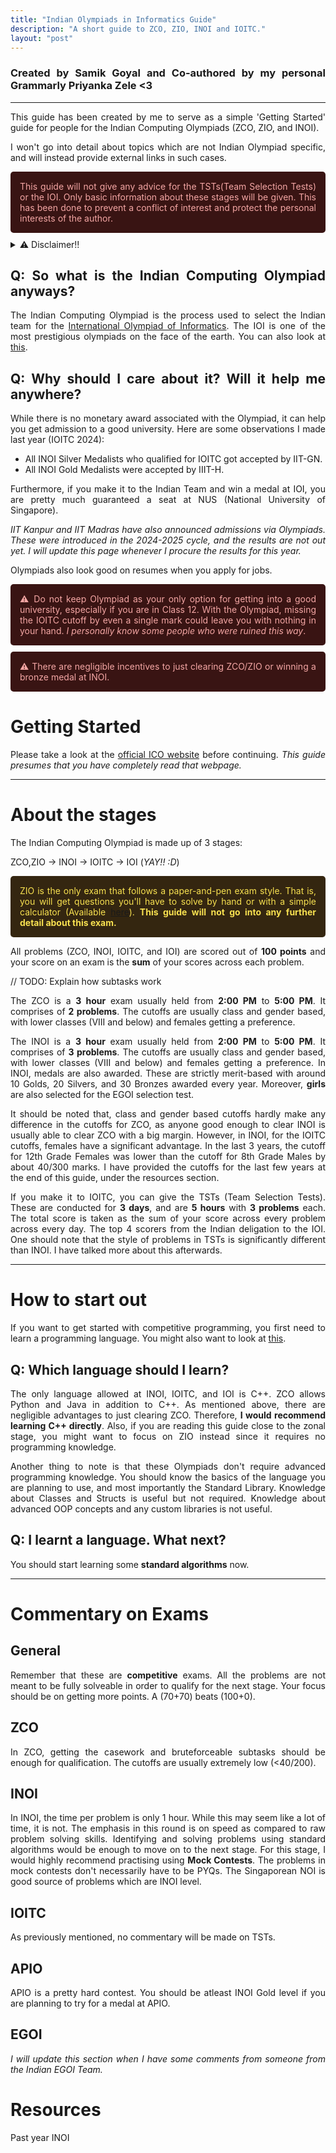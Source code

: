 ```yaml
---
title: "Indian Olympiads in Informatics Guide"
description: "A short guide to ZCO, ZIO, INOI and IOITC."
layout: "post"
---
```

<style>
body{
    text-align: justify;
}
.block{
    padding: 15px;
    margin-bottom: 10px;
    border-radius: 5px;
}
.warning{
    background-color: #342610;
    color: #f8e150;
}
.danger{
    background-color: #391413;
    color: #f4a6a4;
}
</style>
### Created by Samik Goyal and Co-authored by my personal Grammarly Priyanka Zele <3

---

This guide has been created by me to serve as a simple 'Getting Started' guide for people for the Indian Computing Olympiads (ZCO, ZIO, and INOI).

I won't go into detail about topics which are not Indian Olympiad specific, and will instead provide external links in such cases.

<div class="block danger">
    This guide will not give any advice for the TSTs(Team Selection Tests) or the IOI. Only basic information about these stages will be given. This has been done to prevent a conflict of interest and protect the personal interests of the author.
</div>

<details>
    <summary>⚠️ Disclaimer!!</summary>
    This guide helps those who help themselves. It has not been made with the intention of spoonfeeding you everything.
</details>

## Q: So what is the Indian Computing Olympiad anyways?

The Indian Computing Olympiad is the process used to select the Indian team for the [International Olympiad of Informatics](https://ioinformatics.org/). The IOI is one of the most prestigious olympiads on the face of the earth. You can also look at [this](https://usaco.guide/general/intro-cp).

## Q: Why should I care about it? Will it help me anywhere?

While there is no monetary award associated with the Olympiad, it can help you get admission to a good university. Here are some observations I made last year (IOITC 2024):

- All INOI Silver Medalists who qualified for IOITC got accepted by IIT-GN.
- All INOI Gold Medalists were accepted by IIIT-H.

Furthermore, if you make it to the Indian Team and win a medal at IOI, you are pretty much guaranteed a seat at NUS (National University of Singapore).

_IIT Kanpur and IIT Madras have also announced admissions via Olympiads. These were introduced in the 2024-2025 cycle, and the results are not out yet. I will update this page whenever I procure the results for this year._

Olympiads also look good on resumes when you apply for jobs.

<div class="block danger">
⚠ Do not keep Olympiad as your only option for getting into a good university, especially if you are in Class 12. With the Olympiad, missing the IOITC cutoff by even a single mark could leave you with nothing in your hand. <i>I personally know some people who were ruined this way</i>.
</div>

<div class="block danger">
⚠ There are negligible incentives to just clearing ZCO/ZIO or winning a bronze medal at INOI.
</div>

# Getting Started

Please take a look at the [official ICO website](https://www.iarcs.org.in/inoi/) before continuing. _This guide presumes that you have completely read that webpage._

---

# About the stages

The Indian Computing Olympiad is made up of 3 stages:

ZCO,ZIO -> INOI -> IOITC -> IOI (*YAY!! :D*)

<div class="block warning">
ZIO is the only exam that follows a paper-and-pen exam style. That is, you will get questions you'll have to solve by hand or with a simple calculator (Available <a href="https://www.tcsion.com/OnlineAssessment/ScientificCalculator/Calculator.html">here</a>). <b>This guide will not go into any further detail about this exam.</b>
</div>

All problems (ZCO, INOI, IOITC, and IOI) are scored out of **100 points** and your score on an exam is the **sum** of your scores across each problem.

// TODO: Explain how subtasks work

The ZCO is a **3 hour** exam usually held from **2:00 PM** to **5:00 PM**. It comprises of **2 problems**. The cutoffs are usually class and gender based, with lower classes (VIII and below) and females getting a preference.

The INOI is a **3 hour** exam usually held from **2:00 PM** to **5:00 PM**. It comprises of **3 problems**. The cutoffs are usually class and gender based, with lower classes (VIII and below) and females getting a preference. In INOI, medals are also awarded. These are strictly merit-based with around 10 Golds, 20 Silvers, and 30 Bronzes awarded every year. Moreover, **girls** are also selected for the EGOI selection test.

It should be noted that, class and gender based cutoffs hardly make any difference in the cutoffs for ZCO, as anyone good enough to clear INOI is usually able to clear ZCO with a big margin. However, in INOI, for the IOITC cutoffs, females have a significant advantage. In the last 3 years, the cutoff for 12th Grade Females was lower than the cutoff for 8th Grade Males by about 40/300 marks. I have provided the cutoffs for the last few years at the end of this guide, under the resources section.

If you make it to IOITC, you can give the TSTs (Team Selection Tests). These are conducted for **3 days**, and are **5 hours** with **3 problems** each. The total score is taken as the sum of your score across every problem across every day. The top 4 scorers from the Indian deligation to the IOI. One should note that the style of problems in TSTs is significantly different than INOI. I have talked more about this afterwards.

---

# How to start out

If you want to get started with competitive programming, you first need to learn a programming language. You might also want to look at [this](https://usaco.guide/general/intro-cp).

## Q: Which language should I learn?

The only language allowed at INOI, IOITC, and IOI is C++. ZCO allows Python and Java in addition to C++. As mentioned above, there are negligible advantages to just clearing ZCO. Therefore, **I would recommend learning C++ directly**. Also, if you are reading this guide close to the zonal stage, you might want to focus on ZIO instead since it requires no programming knowledge.

Another thing to note is that these Olympiads don't require advanced programming knowledge. You should know the basics of the language you are planning to use, and most importantly the Standard Library. Knowledge about Classes and Structs is useful but not required. Knowledge about advanced OOP concepts and any custom libraries is not useful.

## Q: I learnt a language. What next?

You should start learning some **standard algorithms** now.

---

# Commentary on Exams

## General

Remember that these are **competitive** exams. All the problems are not meant to be fully solveable in order to qualify for the next stage. Your focus should be on getting more points. A (70+70) beats (100+0).

## ZCO

In ZCO, getting the casework and bruteforceable subtasks should be enough for qualification. The cutoffs are usually extremely low (<40/200).

## INOI

In INOI, the time per problem is only 1 hour. While this may seem like a lot of time, it is not. The emphasis in this round is on speed as compared to raw problem solving skills. Identifying and solving problems using standard algorithms would be enough to move on to the next stage. For this stage, I would highly recommend practising using **Mock Contests**. The problems in mock contests don't necessarily have to be PYQs. The Singaporean NOI is good source of problems which are INOI level.

## IOITC

As previously mentioned, no commentary will be made on TSTs.

## APIO

APIO is a pretty hard contest. You should be atleast INOI Gold level if you are planning to try for a medal at APIO.

## EGOI

_I will update this section when I have some comments from someone from the Indian EGOI Team._

# Resources

Past year INOI